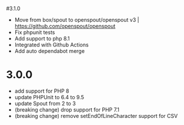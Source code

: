 #3.1.0
- Move from box/spout to openspout/openspout v3 | https://github.com/openspout/openspout
- Fix phpunit tests
- Add support to php 8.1
- Integrated with Github Actions
- Add auto dependabot merge


# 3.0.0
- add support for PHP 8
- update PHPUnit to 6.4 to 9.5
- update Spout from 2 to 3
- (breaking change) drop support for PHP 7.1
- (breaking change) remove setEndOfLineCharacter support for CSV
